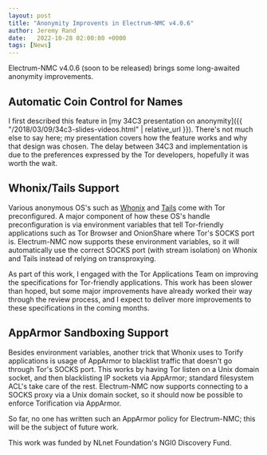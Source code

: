 ```yaml
---
layout: post
title: "Anonymity Improvents in Electrum-NMC v4.0.6"
author: Jeremy Rand
date:   2022-10-28 02:00:00 +0000
tags: [News]
---
```


Electrum-NMC v4.0.6 (soon to be released) brings some long-awaited anonymity improvements.

## Automatic Coin Control for Names

I first described this feature in [my 34C3 presentation on anonymity]({{ "/2018/03/09/34c3-slides-videos.html" | relative_url }}).  There's not much else to say here; my presentation covers how the feature works and why that design was chosen.  The delay between 34C3 and implementation is due to the preferences expressed by the Tor developers, hopefully it was worth the wait.

## Whonix/Tails Support

Various anonymous OS's such as [Whonix](https://www.whonix.org/) and [Tails](https://tails.boum.org/) come with Tor preconfigured.  A major component of how these OS's handle preconfiguration is via environment variables that tell Tor-friendly applications such as Tor Browser and OnionShare where Tor's SOCKS port is.  Electrum-NMC now supports these environment variables, so it will automatically use the correct SOCKS port (with stream isolation) on Whonix and Tails instead of relying on transproxying.

As part of this work, I engaged with the Tor Applications Team on improving the specifications for Tor-friendly applications.  This work has been slower than hoped, but some major improvements have already worked their way through the review process, and I expect to deliver more improvements to these specifications in the coming months.

## AppArmor Sandboxing Support

Besides environment variables, another trick that Whonix uses to Torify applications is usage of AppArmor to blacklist traffic that doesn't go through Tor's SOCKS port.  This works by having Tor listen on a Unix domain socket, and then blacklisting IP sockets via AppArmor; standard filesystem ACL's take care of the rest.  Electrum-NMC now supports connecting to a SOCKS proxy via a Unix domain socket, so it should now be possible to enforce Torification via AppArmor.

So far, no one has written such an AppArmor policy for Electrum-NMC; this will be the subject of future work.

This work was funded by NLnet Foundation's NGI0 Discovery Fund.
